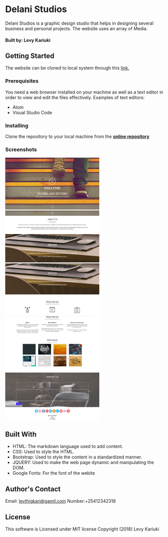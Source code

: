 # Delani Studios

Delani Studios is a graphic design studio that helps in designing several business and personal projects.
The website uses an array of Media.

#### Built by: Levy Kariuki

## Getting Started
The website can be cloned to local system through this [link.](https://github.com/levy-jpg/Delani-Studio.git)

### Prerequisites
You need a web browser installed on your machine as well as a text editor in order to view and edit the files effectively.
Examples of text editors:
  * Atom
  * Visual Studio Code

### Installing
Clone the repository to your local machine from the **[online repository]( https://github.com/levy-jpg/Delani-Studio.git)**

### Screenshots
<img src="images/screenshots/screenshot1.jpg" width=300px >
<img src="images/screenshots/screenshot2.jpg" width=300px>
<img src="images/screenshots/screenshot3.jpg" width=300px>
<img src="images/screenshots/screenshot4.jpg" width=300px>
<img src="images/screenshots/screenshot5.jpg" width=300px>


## Built With
* HTML: The markdown language used to add content.
* CSS: Used to style the HTML.
* Bootstrap: Used to style the content in a standardized manner.
* JQUERY: Used to make the web page dynamic and manipulating the DOM.
* Google Fonts: For the font of the webite

## Author's Contact
Email: levthigkari@gamil.com
Number:+25412342318

## License
This software is Licensed under MIT license Copyright (2018) Levy Kariuki
